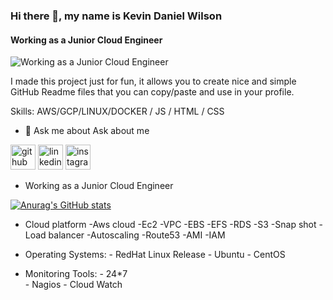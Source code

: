 ### Hi there 👋, my name is Kevin Daniel Wilson 
####  Working as a Junior Cloud Engineer
![ Working as a Junior Cloud Engineer](https://arturssmirnovs.github.io/github-profile-readme-generator/images/banner.png)

I made this project just for fun, it allows you to create nice and simple GitHub Readme files that you can copy/paste and use in your profile.

Skills: AWS/GCP/LINUX/DOCKER / JS / HTML / CSS

- 💬 Ask me about Ask about me  


[<img src='https://cdn.jsdelivr.net/npm/simple-icons@3.0.1/icons/github.svg' alt='github' height='40'>](https://github.com/https://github.com/kevindw1234)  [<img src='https://cdn.jsdelivr.net/npm/simple-icons@3.0.1/icons/linkedin.svg' alt='linkedin' height='40'>](https://www.linkedin.com/in/https://www.linkedin.com/in/kevindw98//)  [<img src='https://cdn.jsdelivr.net/npm/simple-icons@3.0.1/icons/instagram.svg' alt='instagram' height='40'>](https://www.instagram.com/https://www.instagram.com/kevin_danile_wilson/)  



- Working as a Junior Cloud Engineer

[![Anurag's GitHub stats](https://github-readme-stats.vercel.app/api?username=kevindw1234)](https://github.com/anuraghazra/github-readme-stats)


- Cloud platform
        -Aws cloud
          -Ec2
          -VPC
          -EBS
          -EFS
          -RDS
          -S3
          -Snap shot
          -Load balancer
          -Autoscaling
          -Route53
          -AMI
          -IAM
      

-  Operating Systems:
        - RedHat Linux Release
        - Ubuntu
        - CentOS
 -  Monitoring Tools:
        - 24*7  
        - Nagios
        - Cloud Watch

